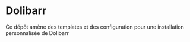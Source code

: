 # Dolibarr
Ce dépôt amène des templates et des configuration pour une installation personnalisée de Dolibarr
